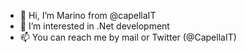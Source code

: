 - 👋 Hi, I’m Marino from @capellaIT
- 👀 I’m interested in .Net development
- 📫 You can reach me by mail or Twitter (@CapellaIT)

<!---
CapellaIT/CapellaIT is a ✨ special ✨ repository because its `README.md` (this file) appears on your GitHub profile.
You can click the Preview link to take a look at your changes.
--->
